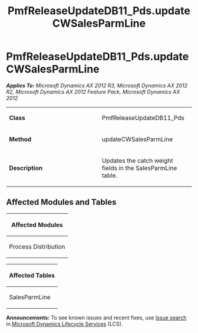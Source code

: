 ﻿---
title: PmfReleaseUpdateDB11_Pds.updateCWSalesParmLine
TOCTitle: PmfReleaseUpdateDB11_Pds.updateCWSalesParmLine
ms:assetid: ba496366-890a-3d73-9491-e9f1bdc6fe25
ms:mtpsurl: https://msdn.microsoft.com/en-us/library/JJ737112(v=AX.60)
ms:contentKeyID: 49710793
ms.date: 05/18/2015
mtps_version: v=AX.60
---

# PmfReleaseUpdateDB11\_Pds.updateCWSalesParmLine 


_**Applies To:** Microsoft Dynamics AX 2012 R3, Microsoft Dynamics AX 2012 R2, Microsoft Dynamics AX 2012 Feature Pack, Microsoft Dynamics AX 2012_

<table>
<colgroup>
<col style="width: 50%" />
<col style="width: 50%" />
</colgroup>
<tbody>
<tr class="odd">
<td><p><strong>Class</strong></p></td>
<td><p>PmfReleaseUpdateDB11_Pds</p></td>
</tr>
<tr class="even">
<td><p><strong>Method</strong></p></td>
<td><p>updateCWSalesParmLine</p></td>
</tr>
<tr class="odd">
<td><p><strong>Description</strong></p></td>
<td><p>Updates the catch weight fields in the SalesParmLine table.</p></td>
</tr>
</tbody>
</table>


## Affected Modules and Tables

<table>
<colgroup>
<col style="width: 100%" />
</colgroup>
<thead>
<tr class="header">
<th><p>Affected Modules</p></th>
</tr>
</thead>
<tbody>
<tr class="odd">
<td><p>Process Distribution</p></td>
</tr>
</tbody>
</table>


<table>
<colgroup>
<col style="width: 100%" />
</colgroup>
<thead>
<tr class="header">
<th><p>Affected Tables</p></th>
</tr>
</thead>
<tbody>
<tr class="odd">
<td><p>SalesParmLine</p></td>
</tr>
</tbody>
</table>

  
**Announcements:** To see known issues and recent fixes, use [Issue search](http://go.microsoft.com/fwlink/?linkid=389258) in [Microsoft Dynamics Lifecycle Services](http://go.microsoft.com/fwlink/?linkid=306505) (LCS).

